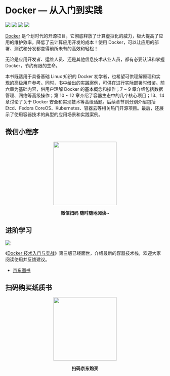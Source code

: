 # Docker — 从入门到实践

[![](https://img.shields.io/github/stars/yeasy/docker_practice.svg?style=social&label=Stars)](https://github.com/mountain369/docker_practice) [![](https://travis-ci.org/yeasy/docker_practice.svg?branch=master)](https://travis-ci.org/yeasy/docker_practice) [![](https://img.shields.io/badge/Based-Docker%20CE%20v19.x-blue.svg)](https://github.com/docker/docker-ce) [![](https://img.shields.io/badge/Docker%20%E6%8A%80%E6%9C%AF%E5%85%A5%E9%97%A8%E4%B8%8E%E5%AE%9E%E6%88%98-jd.com-red.svg)][1]


[Docker](https://www.docker.com) 是个划时代的开源项目，它彻底释放了计算虚拟化的威力，极大提高了应用的维护效率，降低了云计算应用开发的成本！使用 Docker，可以让应用的部署、测试和分发都变得前所未有的高效和轻松！

无论是应用开发者、运维人员、还是其他信息技术从业人员，都有必要认识和掌握 Docker，节约有限的生命。

本书既适用于具备基础 Linux 知识的 Docker 初学者，也希望可供理解原理和实现的高级用户参考。同时，书中给出的实践案例，可供在进行实际部署时借鉴。前六章为基础内容，供用户理解 Docker 的基本概念和操作；7 ~ 9 章介绍包括数据管理、网络等高级操作；第 10 ~ 12 章介绍了容器生态中的几个核心项目；13、14 章讨论了关于 Docker 安全和实现技术等高级话题。后续章节则分别介绍包括 Etcd、Fedora CoreOS、Kubernetes、容器云等相关热门开源项目。最后，还展示了使用容器技术的典型的应用场景和实践案例。


## 微信小程序

<p align="center">
<img width="200" src="https://yewm28.coding-pages.com/49682252-3ac4c500-faec-11e8-86ab-eafe0139be6b-aaaaa.jpg">
</p>

<p align="center"><strong>微信扫码 随时随地阅读~</strong></p>


## 进阶学习

[![](https://gitee.com/mountain369/docker_newer/raw/master/_images/docker_primer3.png)][1]

《[Docker 技术入门与实战][1]》第三版已经面世，介绍最新的容器技术栈，欢迎大家阅读使用并反馈建议。

* [京东图书][1]

## 扫码购买纸质书

<p align="center">
 <img width="200" src="https://gitee.com/mountain369/docker_newer/raw/master/_images/jdbuy.png"> 
</p>

<p align="center"><strong>扫码京东购买</strong></p>

[1]: https://union-click.jd.com/jdc?e=&p=AyIGZRhZFwsQAlIfWxwyEgRQH1kXAhs3EUQDS10iXhBeGlcJDBkNXg9JHU4YDk5ER1xOGRNLGEEcVV8BXURFUFdfC0RVU1JRUy1OVxUBFwNXGVscMkZHMFooUGRNYlF5GGYECH1SWBBpYmILWStaJQITBlYbWxALEQRlK1sSMkBpja3tzaejG4Gx1MCKhTdUK1sRChUAXRxYEAoVBFUrXBULIgdcHFoVChYDXR1Te0MiN2UYayUyEjdWKxl7AkYCBxxYHVFBBFdMXhwLEFQBGgxGBxIAURNZEQZFB1YrWRQDFg4%3D
